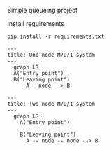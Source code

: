 ﻿Simple queueing project

Install requirements
```
pip install -r requirements.txt
```

```mermaid
---
title: One-node M/D/1 system
---
  graph LR;
  A("Entry point")
  B("Leaving point")
      A-- node --> B
```


```mermaid
---
title: Two-node M/D/1 system
---
  graph LR;
    A("Entry point")
    B("Leaving point")
      A -- node -- node --> B
```